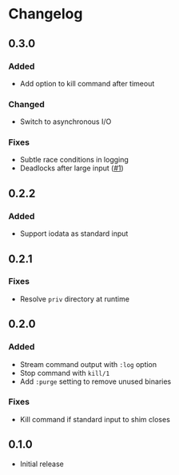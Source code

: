 # Changelog

## 0.3.0

### Added

- Add option to kill command after timeout

### Changed

- Switch to asynchronous I/O

### Fixes

- Subtle race conditions in logging
- Deadlocks after large input ([#1](https://github.com/jayjun/rambo/issues/1))

## 0.2.2

### Added

- Support iodata as standard input

## 0.2.1

### Fixes

- Resolve `priv` directory at runtime

## 0.2.0

### Added

- Stream command output with `:log` option
- Stop command with `kill/1`
- Add `:purge` setting to remove unused binaries

### Fixes

- Kill command if standard input to shim closes

## 0.1.0

- Initial release
